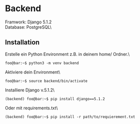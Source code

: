 # Backend

Framwork: Django 5.1.2\
Database: PostgreSQL\

## Installation
Erstelle ein Python Environment z.B. in deinem home/ Ordner.\
```console
foo@bar:~$ python3 -m venv backend
```

Aktiviere dein Environment\
```console
foo@bar:~$ source backend/bin/activate
```

Installiere Django v.5.1.2\
```console
(backend) foo@bar:~$ pip install django==5.1.2
```

Oder mit requirements.txt\
```console
(backend) foo@bar:~$ pip install -r path/to/requierement.txt
```


